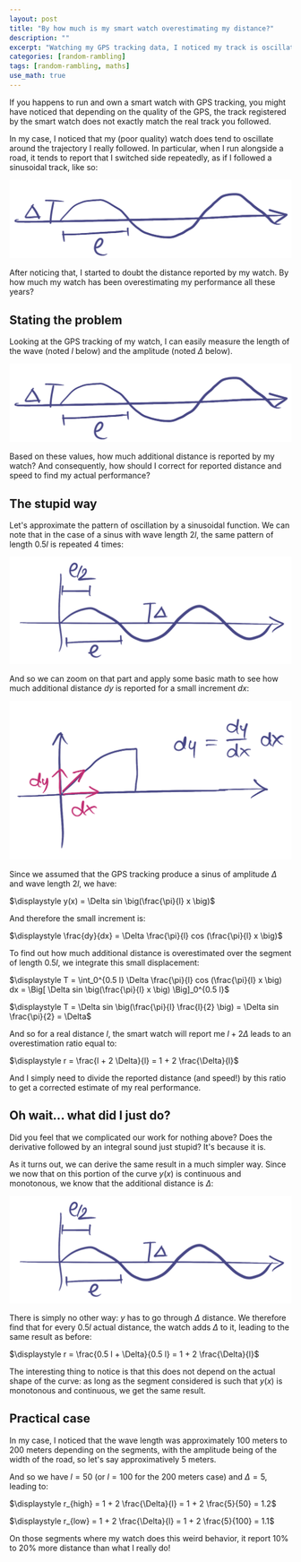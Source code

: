 ```yaml
---
layout: post
title: "By how much is my smart watch overestimating my distance?"
description: ""
excerpt: "Watching my GPS tracking data, I noticed my track is oscillating around my true trajectory. How much extra distance is it?"
categories: [random-rambling]
tags: [random-rambling, maths]
use_math: true
---
```


If you happens to run and own a smart watch with GPS tracking, you might have noticed that depending on the quality of the GPS, the track registered by the smart watch does not exactly match the real track you followed.

In my case, I noticed that my (poor quality) watch does tend to oscillate around the trajectory I really followed. In particular, when I run alongside a road, it tends to report that I switched side repeatedly, as if I followed a sinusoidal track, like so:

![sinus_track_1](/assets/images/sinus_track_1.png)

After noticing that, I started to doubt the distance reported by my watch. By how much my watch has been overestimating my performance all these years?

## Stating the problem

Looking at the GPS tracking of my watch, I can easily measure the length of the wave (noted $l$ below) and the amplitude (noted $\Delta$ below).

![sinus_track_1](/assets/images/sinus_track_1.png)

Based on these values, how much additional distance is reported by my watch? And consequently, how should I correct for reported distance and speed to find my actual performance?

## The stupid way

Let's approximate the pattern of oscillation by a sinusoidal function. We can note that in the case of a sinus with wave length $2l$, the same pattern of length $0.5 l$ is repeated 4 times:

![sinus_track_2](/assets/images/sinus_track_2.png)

And so we can zoom on that part and apply some basic math to see how much additional distance $dy$ is reported for a small increment $dx$:

![sinus_track_3](/assets/images/sinus_track_3.png)

Since we assumed that the GPS tracking produce a sinus of amplitude $\Delta$ and wave length $2l$, we have:

$\displaystyle y(x) = \Delta sin \big(\frac{\pi}{l} x \big)$

And therefore the small increment is:

$\displaystyle \frac{dy}{dx} = \Delta \frac{\pi}{l} cos (\frac{\pi}{l} x \big)$

To find out how much additional distance is overestimated over the segment of length $0.5 l$, we integrate this small displacement:

$\displaystyle T = \int_0^{0.5 l} \Delta \frac{\pi}{l} cos (\frac{\pi}{l} x \big) dx = \Big[ \Delta sin \big(\frac{\pi}{l} x \big) \Big]_0^{0.5 l}$

$\displaystyle T = \Delta sin \big(\frac{\pi}{l} \frac{l}{2} \big) = \Delta sin \frac{\pi}{2} = \Delta$

And so for a real distance $l$, the smart watch will report me $l + 2 \Delta$ leads to an overestimation ratio equal to:

$\displaystyle r = \frac{l + 2 \Delta}{l} = 1 + 2 \frac{\Delta}{l}$

And I simply need to divide the reported distance (and speed!) by this ratio to get a corrected estimate of my real performance.

## Oh wait... what did I just do?

Did you feel that we complicated our work for nothing above? Does the derivative followed by an integral sound just stupid? It's because it is.

As it turns out, we can derive the same result in a much simpler way. Since we now that on this portion of the curve $y(x)$ is continuous and monotonous, we know that the additional distance is $\Delta$:

![sinus_track_2](/assets/images/sinus_track_2.png)

There is simply no other way: $y$ has to go through $\Delta$ distance. We therefore find that for every $0.5 l$ actual distance, the watch adds $\Delta$ to it, leading to the same result as before:

$\displaystyle r = \frac{0.5 l + \Delta}{0.5 l} = 1 + 2 \frac{\Delta}{l}$

The interesting thing to notice is that this does not depend on the actual shape of the curve: as long as the segment considered is such that $y(x)$ is monotonous and continuous, we get the same result.

## Practical case

In my case, I noticed that the wave length was approximately 100 meters to 200 meters depending on the segments, with the amplitude being of the width of the road, so let's say approximatively 5 meters.

And so we have $l = 50$ (or $l = 100$ for the 200 meters case) and $\Delta = 5$, leading to:

$\displaystyle r_{high} = 1 + 2 \frac{\Delta}{l} = 1 + 2 \frac{5}{50} = 1.2$

$\displaystyle r_{low} = 1 + 2 \frac{\Delta}{l} = 1 + 2 \frac{5}{100} = 1.1$

On those segments where my watch does this weird behavior, it report 10% to 20% more distance than what I really do!






